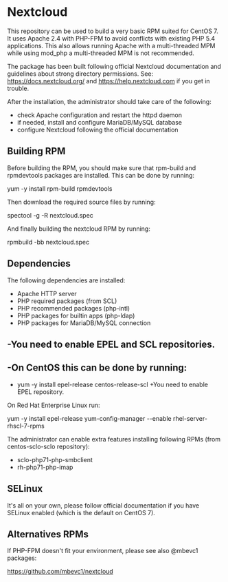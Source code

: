 Nextcloud
=========

This repository can be used to build a very basic RPM suited for CentOS 7.
It uses Apache 2.4 with PHP-FPM to avoid conflicts with existing 
PHP 5.4 applications.  This also allows running Apache with a 
multi-threaded MPM while using mod_php a multi-threaded MPM is 
not recommended.

The package has been built following official Nextcloud documentation and
guidelines about strong directory permissions. See: https://docs.nextcloud.org/
and https://help.nextcloud.com if you get in trouble.

After the installation, the administrator should take care of the following:

* check Apache configuration and restart the httpd daemon
* if needed, install and configure MariaDB/MySQL database
* configure Nextcloud following the official documentation


Building RPM
------------

Before building the RPM, you should make sure that rpm-build and
rpmdevtools packages are installed.  This can be done by running:

  yum -y install rpm-build rpmdevtools

Then download the required source files by running:

  spectool -g -R nextcloud.spec

And finally building the nextcloud RPM by running:

  rpmbuild -bb nextcloud.spec


Dependencies
------------

The following dependencies are installed:

* Apache HTTP server
* PHP required packages (from SCL)
* PHP recommended packages (php-intl)
* PHP packages for builtin apps (php-ldap)
* PHP packages for MariaDB/MySQL connection

-You need to enable EPEL  and SCL repositories.
-
-On CentOS this can be done by running:
-
-  yum -y install epel-release centos-release-scl
+You need to enable EPEL repository.
 
On Red Hat Enterprise Linux run:

  yum -y install epel-release
  yum-config-manager --enable rhel-server-rhscl-7-rpms

The administrator can enable extra features installing following RPMs 
(from centos-sclo-sclo repository):

 * sclo-php71-php-smbclient
 * rh-php71-php-imap


SELinux
-------

It's all on your own, please follow official documentation if you have 
SELinux enabled (which is the default on CentOS 7).


Alternatives RPMs
-----------------

If PHP-FPM doesn't fit your environment, please see also @mbevc1 packages:

https://github.com/mbevc1/nextcloud


